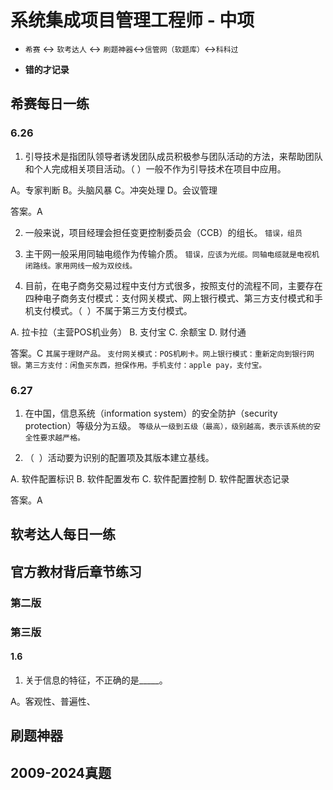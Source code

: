 # 系统集成项目管理工程师 - 中项


- `希赛` <-> `软考达人` <-> `刷题神器`<->`信管网（软题库）`<->`科科过`

- **错的才记录**

## 希赛每日一练

### 6.26
1. <p>引导技术是指团队领导者诱发团队成员积极参与团队活动的方法，来帮助团队和个人完成相关项目活动。（  ）一般不作为引导技术在项目中应用。</p>

A。专家判断   B。头脑风暴   C。冲突处理  D。会议管理

答案。A

2. 一般来说，项目经理会担任变更控制委员会（CCB）的组长。 `错误，组员`

3. 主干网一般采用同轴电缆作为传输介质。 `错误，应该为光缆。同轴电缆就是电视机闭路线。家用网线一般为双绞线。`

4. 目前，在电子商务交易过程中支付方式很多，按照支付的流程不同，主要存在四种电子商务支付模式：支付网关模式、网上银行模式、第三方支付模式和手机支付模式。（ &nbsp;）不属于第三方支付模式。

A. 拉卡拉（主营POS机业务） B. 支付宝 C. 余额宝 D. 财付通

答案。C `其属于理财产品。` `支付网关模式：POS机刷卡。网上银行模式：重新定向到银行网银。第三方支付：闲鱼买东西，担保作用。手机支付：apple pay，支付宝。`


### 6.27

1. 在中国，信息系统（information system）的安全防护（security protection）等级分为`五`级。 `等级从一级到五级（最高），级别越高，表示该系统的安全性要求越严格。`

2. （&nbsp; ）活动要为识别的配置项及其版本建立基线。

A. 软件配置标识 B. 软件配置发布 C. 软件配置控制 D. 软件配置状态记录

答案。A




## 软考达人每日一练


## 官方教材背后章节练习

### 第二版

### 第三版
#### 1.6

1. 关于信息的特征，不正确的是_____。

A。客观性、普遍性、




## 刷题神器





## 2009-2024真题








